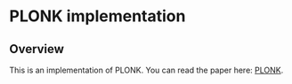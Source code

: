 # PLONK implementation

## Overview
This is an implementation of PLONK.
You can read the paper here: [PLONK](https://eprint.iacr.org/2019/953.pdf).